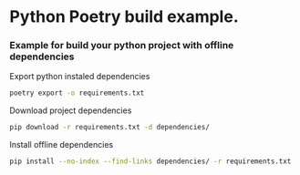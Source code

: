 # Python Poetry build example.

### Example for build your python project with offline dependencies

Export python instaled dependencies

```sh
poetry export -o requirements.txt
```

Download project dependencies

```sh
pip download -r requirements.txt -d dependencies/
```

Install offline dependencies

```sh
pip install --no-index --find-links dependencies/ -r requirements.txt 
```

